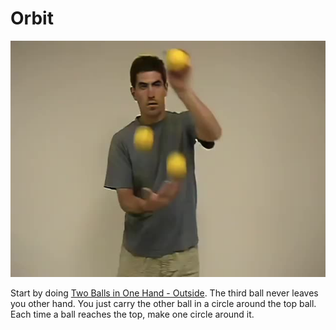 # Orbit

![Orbit](/site/videos/poster/orbit.jpg)

Start by doing [Two Balls in One Hand - Outside](twoinonehand-outside.md). The third ball never leaves you other hand. You just carry the other ball in a circle around the top ball. Each time a ball reaches the top, make one circle around it.

